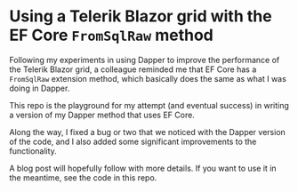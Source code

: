 # Using a Telerik Blazor grid with the EF Core `FromSqlRaw` method

Following my experiments in using Dapper to improve the performance of the Telerik Blazor grid, a colleague reminded me that EF Core has a `FromSqlRaw` extension method, which basically does the same as what I was doing in Dapper.

This repo is the playground for my attempt (and eventual success) in writing a version of my Dapper method that uses EF Core.

Along the way, I fixed a bug or two that we noticed with the Dapper version of the code, and I also added some significant improvements to the functionality.

A blog post will hopefully follow with more details. If you want to use it in the meantime, see the code in this repo.